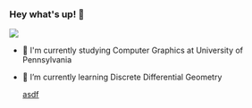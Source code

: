 ### Hey what's up! 👋

<img src="images/giphy.gif" />

- 🏫 I'm currently studying Computer Graphics at University of Pennsylvania

- 🌱 I’m currently learning Discrete Differential Geometry
  
  <a href="ddg.md">asdf</a>
  
  <!--
  **SirEnri2001/sirenri2001** is a ✨ _special_ ✨ repository because its `README.md` (this file) appears on your GitHub profile.

Here are some ideas to get you started:

- 🔭 I’m currently working on ...
- 🌱 I’m currently learning ...
- 👯 I’m looking to collaborate on ...
- 🤔 I’m looking for help with ...
- 💬 Ask me about ...
- 📫 How to reach me: ...
- 😄 Pronouns: ...
- ⚡ Fun fact: ...
  -->

